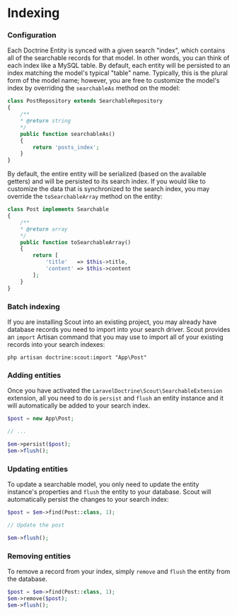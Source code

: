# Indexing

### Configuration

Each Doctrine Entity is synced with a given search "index", which contains all of the searchable records for that model. 
In other words, you can think of each index like a MySQL table. 
By default, each entity will be persisted to an index matching the model's typical "table" name.
Typically, this is the plural form of the model name; however, you are free to customize the model's index by overriding the `searchableAs` method on the model:

```php
class PostRepository extends SearchableRepository
{
    /**
    * @return string
    */
    public function searchableAs()
    {
        return 'posts_index';
    }
}
```

By default, the entire entity will be serialized (based on the available getters) and will be persisted to its search index. 
If you would like to customize the data that is synchronized to the search index, 
you may override the `toSearchableArray` method on the entity:

```php
class Post implements Searchable 
{
    /**
    * @return array
    */
    public function toSearchableArray()
    {
        return [
            'title'   => $this->title,
            'content' => $this->content
        ];
    }
}
```

### Batch indexing

If you are installing Scout into an existing project, 
you may already have database records you need to import into your search driver. 
Scout provides an `import` Artisan command that you may use to import all of your existing records into your search indexes:

```
php artisan doctrine:scout:import "App\Post"
```

### Adding entities

Once you have activated the `LaravelDoctrine\Scout\SearchableExtension` extension, 
all you need to do is `persist` and `flush` an entity instance and it will automatically be added to your search index. 

```php
$post = new App\Post;

// ...

$em->persist($post);
$em->flush();
```

### Updating entities

To update a searchable model, you only need to update the entity instance's properties and `flush` the entity to your database. 
Scout will automatically persist the changes to your search index:

```php
$post = $em->find(Post::class, 1);

// Update the post

$em->flush();
```

### Removing entities

To remove a record from your index, simply `remove` and `flush` the entity from the database.

```php
$post = $em->find(Post::class, 1);
$em->remove($post);
$em->flush();
```

